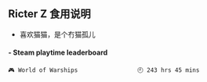## Ricter Z 食用说明
- 喜欢猫猫，是个冇猫孤儿

<!-- steam-box start -->
#### - Steam playtime leaderboard
```text
🎮 World of Warships                 🕘 243 hrs 45 mins
```
<!-- Powered by https://github.com/YouEclipse/steam-box . -->
<!-- steam-box end -->
